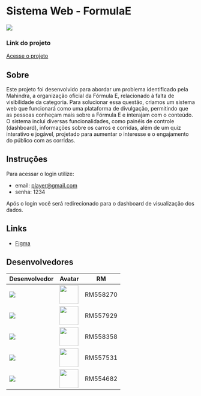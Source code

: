 # Sistema Web - FormulaE

![](src/assets/screen.png)


<h3>Link do projeto</h3>

<p><a href="https://challenger-parte1.vercel.app/" target="_blank" rel="noopener noreferrer">Acesse o projeto</a></p>

## Sobre
Este projeto foi desenvolvido para abordar um problema identificado pela Mahindra, a organização oficial da Fórmula E, relacionado à falta de visibilidade da categoria. Para solucionar essa questão, criamos um sistema web que funcionará como uma plataforma de divulgação, permitindo que as pessoas conheçam mais sobre a Fórmula E e interajam com o conteúdo. O sistema inclui diversas funcionalidades, como painéis de controle (dashboard), informações sobre os carros e corridas, além de um quiz interativo e jogável, projetado para aumentar o interesse e o engajamento do público com as corridas.

## Instruções
Para acessar o login utilize:
 - email: player@gmail.com
 - senha: 1234

Após o login você será redirecionado para o dashboard de visualização dos dados.

## Links

- [Figma](https://www.figma.com/design/vrP3ayZnWP8znxz65N6mTC/Sistema-Web---FormulaE?node-id=0-1&t=8X0K1NgZg2GYdqYy-1)

## Desenvolvedores
| Desenvolvedor | Avatar | RM |
| ------------- | ------ | -- |
| ![](https://img.shields.io/badge/DESENVOLVEDOR-Alexandre-blue?style=for-the-badge&logo=appveyor) | <a href="https://github.com/alefaria577"><img src="https://avatars.githubusercontent.com/u/132949575?v=4" height="50" style="max-width: 100%;"></a> | RM558270 |
| ![](https://img.shields.io/badge/DESENVOLVEDOR-Evellyn-blue?style=for-the-badge&logo=appveyor) | <a href="https://github.com/evojeda"><img src="https://avatars.githubusercontent.com/u/162588593?v=4" height="50" style="max-width: 100%;"></a>  | RM557929 |
| ![](https://img.shields.io/badge/DESENVOLVEDOR-LuizGustavo-blue?style=for-the-badge&logo=appveyor) | <a href="https://github.com/luyz-gusta"><img src="https://avatars.githubusercontent.com/u/110852235?v=4" height="50" style="max-width: 100%;"></a> | RM558358 |
| ![](https://img.shields.io/badge/DESENVOLVEDOR-Marcello-blue?style=for-the-badge&logo=appveyor) | <a href="https://github.com/MarcelloFMoreira"><img src="https://avatars.githubusercontent.com/u/161846509?v=4" height="50" style="max-width: 100%;"></a> | RM557531 |
| ![](https://img.shields.io/badge/DESENVOLVEDOR-Milena-blue?style=for-the-badge&logo=appveyor) | <a href="https://github.com/MilenaCodinhoto"><img src="https://avatars.githubusercontent.com/u/19381239?v=4" height="50" style="max-width: 100%;"></a>             |RM554682 |


